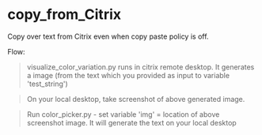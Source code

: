 # copy_from_Citrix
Copy over text from Citrix even when copy paste policy is off.

Flow:
  > visualize_color_variation.py runs in citrix remote desktop.
  It generates a image (from the text which you provided as input to variable 'test_string')
  
  > On your local desktop, take screenshot of above generated image.
  
  > Run color_picker.py - set variable 'img' = location of above screenshot image.
  It will generate the text on your local desktop
